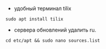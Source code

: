 * удобный терминал tilix
```
sudo apt install tilix
```
* сервера обновлений удалить ru.
```
cd etc/apt && sudo nano sources.list
```
